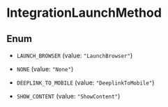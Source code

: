 

# IntegrationLaunchMethod

## Enum


* `LAUNCH_BROWSER` (value: `"LaunchBrowser"`)

* `NONE` (value: `"None"`)

* `DEEPLINK_TO_MOBILE` (value: `"DeeplinkToMobile"`)

* `SHOW_CONTENT` (value: `"ShowContent"`)




